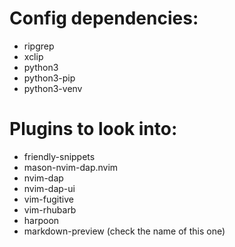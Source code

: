 # Config dependencies:
- ripgrep
- xclip
- python3
- python3-pip
- python3-venv

# Plugins to look into:
- friendly-snippets
- mason-nvim-dap.nvim
- nvim-dap
- nvim-dap-ui
- vim-fugitive
- vim-rhubarb
- harpoon
- markdown-preview (check the name of this one)
